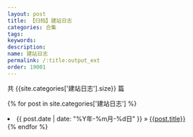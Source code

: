 ```yaml
---
layout: post
title: 【归档】建站日志
categories: 合集
tags:
keywords:
description:
name: 建站日志
permalink: /:title:output_ext
order: 19001
---
```


共 {{site.categories['建站日志'].size}} 篇


{% for post in site.categories['建站日志'] %}
  <li>
    <span>{{ post.date | date: "%Y年-%m月-%d日" }}</span> &raquo;
    <a href="{{ post.url }}" class="pjaxlink">{{post.title}}</a>
  </li>
{% endfor %}
